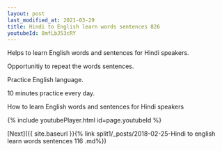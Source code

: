 ```yaml
---
layout: post
last_modified_at: 2021-03-29
title: Hindi to English learn words sentences 826 
youtubeId: 8mfLbJ53cRY
---
```

 
 
Helps to learn English words and sentences for Hindi speakers.

Opportunitiy to repeat the words sentences. 

Practice English language. 
 
10 minutes practice every day. 
 
How to learn English words and sentences for Hindi speakers 
 
{% include youtubePlayer.html id=page.youtubeId %}
 
 
[Next]({{ site.baseurl }}{% link  split1/_posts/2018-02-25-Hindi to english learn words sentences 116 .md%})
 
